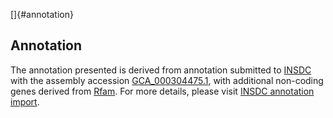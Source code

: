 []{#annotation}

Annotation
----------

The annotation presented is derived from annotation submitted to
[INSDC](http://www.insdc.org) with the assembly accession
[GCA\_000304475.1](http://www.ebi.ac.uk/ena/data/view/GCA_000304475.1),
with additional non-coding genes derived from
[Rfam](http://rfam.xfam.org/). For more details, please visit [INSDC
annotation
import](http://ensemblgenomes.org/info/data/insdc_annotation).
